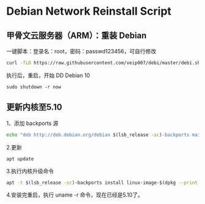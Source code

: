 # Debian Network Reinstall Script

## 甲骨文云服务器（ARM）：重装 Debian


一键脚本：登录名：root，密码：passwd123456，可自行修改

``` bash
curl -fLO https://raw.githubusercontent.com/veip007/debi/master/debi.sh && chmod a+rx debi.sh && sudo ./debi.sh --architecture arm64 --user root --password passwd123456
```

执行后，重启，开始 DD Debian 10

```
sudo shutdown -r now
```

## 更新内核至5.10  

1、添加 back­ports 源
``` bash
echo "deb http://deb.debian.org/debian $(lsb_release -sc)-backports main" | tee /etc/apt/sources.list.d/backports.list
```
2.更新
```
apt update
```
3.执行内核升级命令
```bash
apt -t $(lsb_release -sc)-backports install linux-image-$(dpkg --print-architecture) linux-headers-$(dpkg --print-architecture) --install-recommends -y
```
4.安装完重启，执行 uname -r 命令，现在已经是5.10了。

